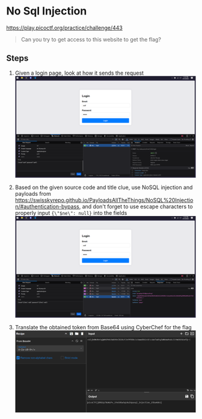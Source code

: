 # No Sql Injection
https://play.picoctf.org/practice/challenge/443

> Can you try to get access to this website to get the flag?

## Steps

1. Given a login page, look at how it sends the request
![alt text](<images/Screenshot 2025-09-10 135325.png>)

2. Based on the given source code and title clue, use NoSQL injection and payloads from https://swisskyrepo.github.io/PayloadsAllTheThings/NoSQL%20Injection/#authentication-bypass, and don't forget to use escape characters to properly input `{\"$ne\": null}` into the fields
![alt text](<images/Screenshot 2025-09-10 135509.png>)

3. Translate the obtained token from Base64 using CyberChef for the flag
![alt text](<images/Screenshot 2025-09-10 135558.png>)